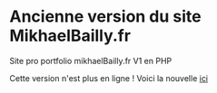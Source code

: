 # Ancienne version du site MikhaelBailly.fr
Site pro portfolio mikhaelBailly.fr V1 en PHP

Cette version n'est plus en ligne ! Voici la nouvelle [ici](https://github.com/Mikheull/MikhaelBailly)
